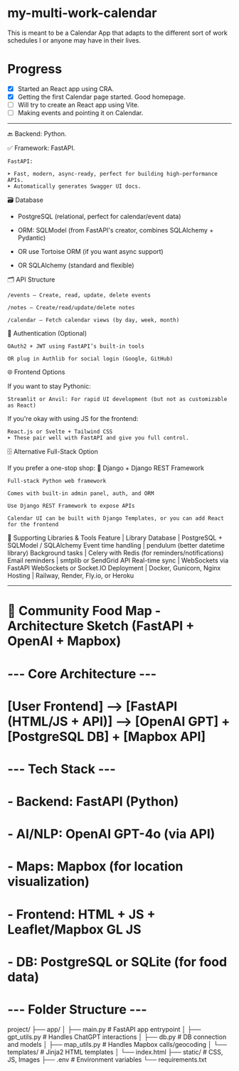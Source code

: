 # my-multi-work-calendar
This is meant to be a Calendar App that adapts to the different sort of work schedules I or anyone may have in their lives. 

# Progress

- [x] Started an React app using CRA.
- [x] Getting the first Calendar page started. Good homepage.
- [ ] Will try to create an React app using Vite.
- [ ] Making events and pointing it on Calendar.

---

🔙 Backend: Python.

✅ Framework: FastAPI.

    FastAPI:

    ➤ Fast, modern, async-ready, perfect for building high-performance APIs.
    ➤ Automatically generates Swagger UI docs.

🗃️ Database

- PostgreSQL (relational, perfect for calendar/event data)

- ORM: SQLModel (from FastAPI's creator, combines SQLAlchemy + Pydantic)

- OR use Tortoise ORM (if you want async support)

- OR SQLAlchemy (standard and flexible)

🗂️ API Structure

    /events — Create, read, update, delete events

    /notes — Create/read/update/delete notes

    /calendar — Fetch calendar views (by day, week, month)

🔐 Authentication (Optional)

    OAuth2 + JWT using FastAPI’s built-in tools

    OR plug in Authlib for social login (Google, GitHub)

🌐 Frontend Options

If you want to stay Pythonic:

    Streamlit or Anvil: For rapid UI development (but not as customizable as React)

If you're okay with using JS for the frontend:

    React.js or Svelte + Tailwind CSS
    ➤ These pair well with FastAPI and give you full control.

🗄️ Alternative Full-Stack Option

If you prefer a one-stop shop:
🌟 Django + Django REST Framework

    Full-stack Python web framework

    Comes with built-in admin panel, auth, and ORM

    Use Django REST Framework to expose APIs

    Calendar UI can be built with Django Templates, or you can add React for the frontend

🧰 Supporting Libraries & Tools
Feature	| Library
Database	| PostgreSQL + SQLModel / SQLAlchemy
Event time handling	| pendulum (better datetime library)
Background tasks	| Celery with Redis (for reminders/notifications)
Email reminders	| smtplib or SendGrid API
Real-time sync	| WebSockets via FastAPI WebSockets or Socket.IO
Deployment	| Docker, Gunicorn, Nginx
Hosting	| Railway, Render, Fly.io, or Heroku

---

# 🍱 Community Food Map - Architecture Sketch (FastAPI + OpenAI + Mapbox)

# --- Core Architecture ---
# [User Frontend] --> [FastAPI (HTML/JS + API)] --> [OpenAI GPT] + [PostgreSQL DB] + [Mapbox API]

# --- Tech Stack ---
# - Backend: FastAPI (Python)
# - AI/NLP: OpenAI GPT-4o (via API)
# - Maps: Mapbox (for location visualization)
# - Frontend: HTML + JS + Leaflet/Mapbox GL JS
# - DB: PostgreSQL or SQLite (for food data)


# --- Folder Structure ---

project/
├── app/
│   ├── main.py                  # FastAPI app entrypoint
│   ├── gpt_utils.py             # Handles ChatGPT interactions
│   ├── db.py                    # DB connection and models
│   ├── map_utils.py             # Handles Mapbox calls/geocoding
│   └── templates/               # Jinja2 HTML templates
│       └── index.html
├── static/                      # CSS, JS, Images
├── .env                         # Environment variables
└── requirements.txt

